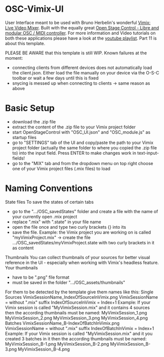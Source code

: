 # OSC-Vimix-UI
User Interface meant to be used with Bruno Herbelin's wonderful <a href="https://github.com/brunoherbelin/vimix">Vimix: Live Video Mixer</a>.
Built with the equally great <a href="https://openstagecontrol.ammd.net/">Open Stage Control - Libre and modular OSC / MIDI controller</a>.
For more information and Video tutorials on both these applications please have a look at the <a href="https://www.youtube.com/playlist?list=PLEky5KQSvdTiofKvdcbXkwmPlWi-lTPpT">youtube playlist</a>. Part 11 is about this template.

PLEASE BE AWARE that this template is still WIP.
Known failures at the moment:
- connecting clients from different devices does not automatically load the client.json. Either load the file manually on your device via the O-S-C toolbar or wait a few days until this is fixed
- snycing is messed up when connecting to clients -> same reason as above

# Basic Setup
- download the .zip file
- extract the content of the .zip file to your Vimix project folder
- start OpenStageControl with "OSC_UI.json" and "OSC_module.js" as startup files
- go to "SETTINGS" tab of the UI and copy/paste the path to your Vimix project folder (actually the same folder to where you copied the .zip file to) into the input field. Press ENTER to make changes work in text-input-fields!
- go to the "MIX" tab and from the dropdown menu on top right choose one of your Vimix project files (.mix files) to load

# Naming Conventions

State files
To save the states of certain tabs
- go to the ".../OSC_savedStates" folder and create a file with the name of your currently open .mix project
- replace ".mix" with ".state" in your file name
- open the file once and type two curly brackets {} into its
- save the file.
Example: the Vimix project you are working on is called "myVimixProject.mix"
-> create the file .../OSC_savedStates/myVimixProject.state with two curly brackets in it as content

Thumbnails
You can collect thumbnails of your sources for better visual reference in the UI - especially when working with Vimix's headless feature.
Your thumbnails
- have to be ".png" file format
- must be saved in the folder ".../OSC_assets/thumbnails"

For them to be detected by the template give them names like this:
Single Sources
VimixSessionName_IndexOfSourceInVimix.png
VimixSessionName = without ".mix" suffix
    IndexOfSourceInVimix = Index+1
    Example: If your Vimix session is called "MyVimixSession.mix" and it contains 4 sources then the according thumbnails must be named:
       MyVimixSession_1.png
       MyVimixSession_2.png
       MyVimixSession_3.png
       MyVimixSession_4.png
Batches
    VimixSessionName_B-IndexOfBatchInVimix.png
    VimixSessionName = without ".mix" suffix
    IndexOfBatchInVimix = Index+1
    Example: If your Vimix session is called "MyVimixSession.mix" and it you created 3 batches in it
    then the according thumbnails must be named:
        MyVimixSession_B-1.png
        MyVimixSession_B-2.png
        MyVimixSession_B-3.png
        MyVimixSession_B-4.png
